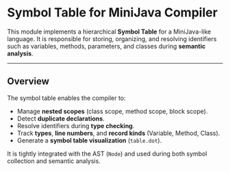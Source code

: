 # Symbol Table for MiniJava Compiler

This module implements a hierarchical **Symbol Table** for a MiniJava-like language. It is responsible for storing, organizing, and resolving identifiers such as variables, methods, parameters, and classes during **semantic analysis**.

---

## Overview

The symbol table enables the compiler to:

- Manage **nested scopes** (class scope, method scope, block scope).
- Detect **duplicate declarations**.
- Resolve identifiers during **type checking**.
- Track **types**, **line numbers**, and **record kinds** (Variable, Method, Class).
- Generate a **symbol table visualization** (`table.dot`).

It is tightly integrated with the AST (`Node`) and used during both symbol collection and semantic analysis.
